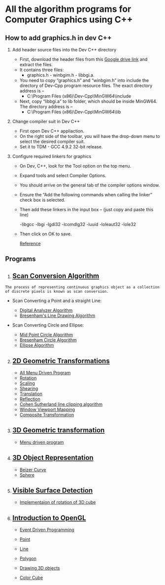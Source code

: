 # All the algorithm programs for Computer Graphics using C++

## How to add graphics.h in dev C++

1. Add header source files into the Dev C++ directory

   - First, download the header files from this [Google drive link](https://drive.google.com/file/d/1ULN_XcrbDkls2U2DlYkNM_yiua5h-_NI/view?usp=sharing) and extract the files.
   - It contains three files:
     - graphics.h - winbgim.h - libbgi.a.
   - You need to copy “graphics.h” and “winbgim.h” into include the directory of Dev-Cpp program resource files. The exact directory address is –
     - C:\Program Files (x86)\Dev-Cpp\MinGW64\include
   - Next, copy “libbgi.a” to lib folder, which should be inside MinGW64. The directory address is –
     - C:\Program Files (x86)\Dev-Cpp\MinGW64\lib

2. Change compiler suit in Dev C++

   - First open Dev C++ appliaction.
   - On the right side of the toolbar, you will have the drop-down menu to select the desired compiler suit.
   - Set it to TDM - GCC 4.9.2 32-bit release.

3. Configure required linkers for graphics

   - On Dev, C++, look for the Tool option on the top menu.
   - Expand tools and select Compiler Options.
   - You should arrive on the general tab of the compiler options window.
   - Ensure the “Add the following commands when calling the linker” check box is selected.
   - Then add these linkers in the input box – (just copy and paste this line)

     -libgcc -lbgi -lgdi32 -lcomdlg32 -luuid -loleaut32 -lole32

   - Then click on OK to save.

     [Reference](https://gamespec.tech/how-to-add-graphics-in-dev-c/)

## Programs

1. ## [Scan Conversion Algorithm](Scan_Conversion_Algorithm/)

```README
The process of representing continuous graphics object as a collection of discrete pixels is known as scan conversion.
```

- Scan Converting a Point and a straight Line:

  - [Digital Analyzer Algorithm](Scan_Conversion_Algorithm/DDA.cpp)
  - [Bresenham's Line Drawing Algorithm](Scan_Conversion_Algorithm/Bresenham.cpp)

- Scan Converting Circle and Ellipse:

  - [Mid Point Circle Algorithm](Scan_Conversion_Algorithm/midpoint-circle.cpp)
  - [Bresenham Circle Algorithm](Scan_Conversion_Algorithm/bresenham-circle.cpp)
  - [Ellipse Algorithm](Scan_Conversion_Algorithm/ellipse.cpp)

2. ## [2D Geometric Transformations](2D_Geometric_transformations/)

   - [All Menu Driven Program](2D_Geometric_transformations/menuDrivenAll.cpp)
   - [Rotation](2D_Geometric_transformations/rotation.cpp)
   - [Scaling](2D_Geometric_transformations/scaling.cpp)
   - [Shearing](2D_Geometric_transformations/shearing.cpp)
   - [Translation](2D_Geometric_transformations/translation.cpp)
   - [Reflection](2D_Geometric_transformations/reflection.cpp)
   - [Cohen Sutherland line clipping algorithm](2D_Geometric_transformations/Cohen_Sutherland_Line_Clipping_Algorithm.cpp)
   - [Window Viewport Mapping](2D_Geometric_transformations/window_viewport_mapping.cpp)
   - [Composite Transformation](2D_Geometric_transformations/composite_transformation.cpp)

3. ## [3D Geometric transformation](3D_Geometric_transformation/)

   - [Menu driven program](3D_Geometric_transformation/3Dmenu_driven.cpp)

4. ## [3D Object Representation](3D_object_representation/)

   - [Beizer Curve](3D_object_representation/beizer_curve.cpp)
   - [Sphere](3D_object_representation/sphere.cpp)

5. ## [Visible Surface Detection](Visible_Surface_Detections/)

   - [Implementaion of rotation of 3D cube](Visible_Surface_Detections/rotation.cpp)

6. ## [Introduction to OpenGL](OpenGL/)

   - [Event Driven Programming](OpenGL/Event_Driven_Programming.cpp)
   - [Point](Computer_Graphics/OpenGL/point.cpp)
   - [Line](Computer_Graphics/OpenGL/line/line.cpp)
   - [Polygon](Computer_Graphics/OpenGL/polygon.cpp)
   - [Drawing 3D objects](Computer_Graphics/OpenGL/drawing_3D_objects.cpp)

   - [Color Cube](OpenGL/colorCube/colorCube.cpp)
